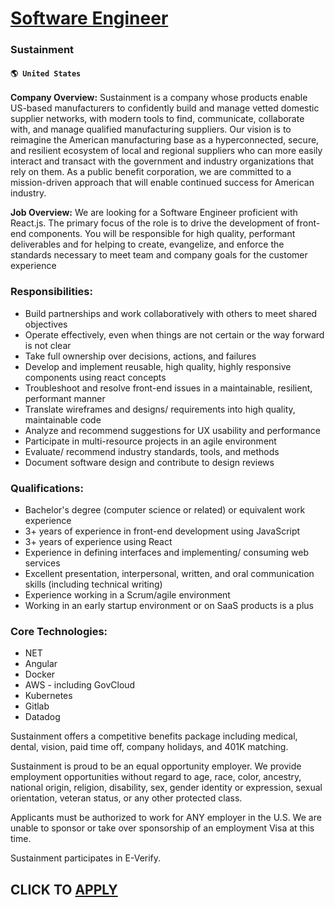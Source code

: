 # [Software Engineer](https://www.remotewlb.com/apply/software-engineer-69166)  
### Sustainment  
#### `🌎 United States`  

**Company Overview:** Sustainment is a company whose products enable US-based manufacturers to confidently build and manage vetted domestic supplier networks, with modern tools to find, communicate, collaborate with, and manage qualified manufacturing suppliers. Our vision is to reimagine the American manufacturing base as a hyperconnected, secure, and resilient ecosystem of local and regional suppliers who can more easily interact and transact with the government and industry organizations that rely on them. As a public benefit corporation, we are committed to a mission-driven approach that will enable continued success for American industry.

 **Job Overview:** We are looking for a Software Engineer proficient with React.js. The primary focus of the role is to drive the development of front-end components. You will be responsible for high quality, performant deliverables and for helping to create, evangelize, and enforce the standards necessary to meet team and company goals for the customer experience

### Responsibilities:

  * Build partnerships and work collaboratively with others to meet shared objectives
  * Operate effectively, even when things are not certain or the way forward is not clear
  * Take full ownership over decisions, actions, and failures
  * Develop and implement reusable, high quality, highly responsive components using react concepts
  * Troubleshoot and resolve front-end issues in a maintainable, resilient, performant manner
  * Translate wireframes and designs/ requirements into high quality, maintainable code
  * Analyze and recommend suggestions for UX usability and performance
  * Participate in multi-resource projects in an agile environment
  * Evaluate/ recommend industry standards, tools, and methods
  * Document software design and contribute to design reviews

### Qualifications:

  * Bachelor's degree (computer science or related) or equivalent work experience
  * 3+ years of experience in front-end development using JavaScript
  * 3+ years of experience using React
  * Experience in defining interfaces and implementing/ consuming web services
  * Excellent presentation, interpersonal, written, and oral communication skills (including technical writing)
  * Experience working in a Scrum/agile environment
  * Working in an early startup environment or on SaaS products is a plus

### Core Technologies:

  * NET
  * Angular
  * Docker
  * AWS - including GovCloud
  * Kubernetes
  * Gitlab
  * Datadog

Sustainment offers a competitive benefits package including medical, dental, vision, paid time off, company holidays, and 401K matching.

Sustainment is proud to be an equal opportunity employer. We provide employment opportunities without regard to age, race, color, ancestry, national origin, religion, disability, sex, gender identity or expression, sexual orientation, veteran status, or any other protected class.

Applicants must be authorized to work for ANY employer in the U.S. We are unable to sponsor or take over sponsorship of an employment Visa at this time.

Sustainment participates in E-Verify.

  
## CLICK TO [APPLY](https://www.remotewlb.com/apply/software-engineer-69166)

